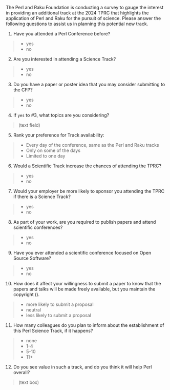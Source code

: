 The Perl and Raku Foundation is conducting a survey to gauge the interest in
providing an additional track at the 2024 TPRC that highlights the
application of Perl and Raku for the pursuit of science. Please answer the
following questions to assist us in planning this potential new track.

1. Have you attended a Perl Conference before?
> - yes
> - no

2. Are you interested in attending a Science Track?
> - yes
> - no

3. Do you have a paper or poster idea that you may consider submitting to the
CFP?
> - yes
> - no

4. If `yes` to #3, what topics are you considering?
> (text field)

5. Rank your preference for Track availability:
> - Every day of the conference, same as the Perl and Raku tracks
> - Only on some of the days
> - Limited to one day

6. Would a Scientific Track increase the chances of attending the TPRC?
> - yes
> - no

7. Would your employer be more likely to sponsor you attending the TPRC if there
is a Science Track?
> - yes
> - no

8. As part of your work, are you required to publish papers and attend scientific
conferences?
> - yes
> - no

9. Have you ever attended a scientific conference focused on Open Source Software?
> - yes
> - no

10. How does it affect your willingness to submit a paper to know that the papers
and talks will be made freely available, but you maintain the copyright (<link
to related OSS license>).
> - more likely to submit a proposal
> - neutral
> - less likely to submit a proposal

11. How many colleagues do you plan to inform about the establishment of this Perl
Science Track, if it happens?
> - none
> - 1-4
> - 5-10
> - 11+

12. Do you see value in such a track, and do you think it will help Perl overall?
> (text box)
